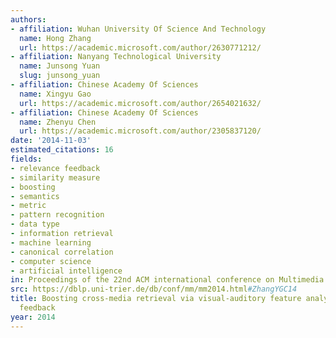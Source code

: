```yaml
---
authors:
- affiliation: Wuhan University Of Science And Technology
  name: Hong Zhang
  url: https://academic.microsoft.com/author/2630771212/
- affiliation: Nanyang Technological University
  name: Junsong Yuan
  slug: junsong_yuan
- affiliation: Chinese Academy Of Sciences
  name: Xingyu Gao
  url: https://academic.microsoft.com/author/2654021632/
- affiliation: Chinese Academy Of Sciences
  name: Zhenyu Chen
  url: https://academic.microsoft.com/author/2305837120/
date: '2014-11-03'
estimated_citations: 16
fields:
- relevance feedback
- similarity measure
- boosting
- semantics
- metric
- pattern recognition
- data type
- information retrieval
- machine learning
- canonical correlation
- computer science
- artificial intelligence
in: Proceedings of the 22nd ACM international conference on Multimedia
src: https://dblp.uni-trier.de/db/conf/mm/mm2014.html#ZhangYGC14
title: Boosting cross-media retrieval via visual-auditory feature analysis and relevance
  feedback
year: 2014
---
```

